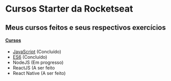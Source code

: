 # Cursos Starter da Rocketseat
## Meus cursos feitos e seus respectivos exercícios

<h4>
<a href="https://app.rocketseat.com.br/starter">Cursos</a>
</h4>

<ul>
 <li><a href="https://github.com/fpeduu/rocketseat-starter/tree/master/JavaScript">JavaScript</a> (Concluído)</li>
 <li><a href="https://github.com/fpeduu/rocketseat-starter/tree/master/ES6">ES6</a> (Concluído)</li>
 <li><a>NodeJS</a> (Em progresso)</li>
 <li><a>ReactJS</a> (A ser feito</li>
 <li><a>React Native</a> (A ser feito)</li>
</ul>